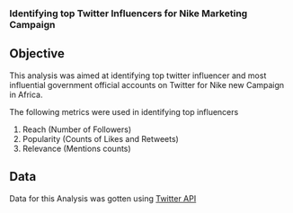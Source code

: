 ### Identifying top Twitter Influencers for Nike Marketing Campaign

## Objective

This analysis was aimed at identifying top twitter influencer and most influential government official accounts on Twitter for Nike new Campaign in Africa.

The following metrics were used in identifying top influencers

1. Reach (Number of Followers) 
2. Popularity (Counts of Likes and Retweets)
3. Relevance (Mentions counts)

## Data

Data for this Analysis was gotten using [Twitter API](developer.twitter.com)  

